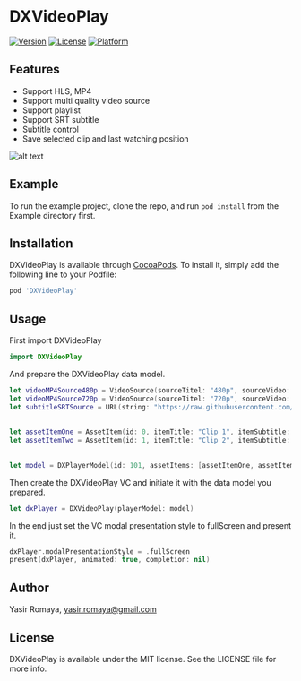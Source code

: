 # DXVideoPlay


[![Version](https://img.shields.io/cocoapods/v/DXVideoPlay.svg?style=flat)](https://cocoapods.org/pods/DXVideoPlay)
[![License](https://img.shields.io/cocoapods/l/DXVideoPlay.svg?style=flat)](https://cocoapods.org/pods/DXVideoPlay)
[![Platform](https://img.shields.io/cocoapods/p/DXVideoPlay.svg?style=flat)](https://cocoapods.org/pods/DXVideoPlay)

## Features

- Support HLS, MP4
- Support multi quality video source
- Support playlist
- Support SRT subtitle
- Subtitle control
- Save selected clip and last watching position 


![alt text](https://raw.githubusercontent.com/yasirdx777/DXVideoPlay/1.0.6/Example/DXVideoPlay/preview.gif)


## Example

To run the example project, clone the repo, and run `pod install` from the Example directory first.

## Installation

DXVideoPlay is available through [CocoaPods](https://cocoapods.org). To install
it, simply add the following line to your Podfile:

```ruby
pod 'DXVideoPlay'
```


## Usage

First import DXVideoPlay

```swift
import DXVideoPlay
```

And prepare the DXVideoPlay data model.

```swift
let videoMP4Source480p = VideoSource(sourceTitel: "480p", sourceVideo: URL(string: "http://commondatastorage.googleapis.com/gtv-videos-bucket/sample/BigBuckBunny.mp4")!)
let videoMP4Source720p = VideoSource(sourceTitel: "720p", sourceVideo: URL(string: "http://commondatastorage.googleapis.com/gtv-videos-bucket/sample/BigBuckBunny.mp4")!)
let subtitleSRTSource = URL(string: "https://raw.githubusercontent.com/nick-vanpraet/subtitles-test/master/D20/FHSY/e01.srt")!
        
        
let assetItemOne = AssetItem(id: 0, itemTitle: "Clip 1", itemSubtitle: subtitleSRTSource, itemVideoSources: [videoMP4Source480p, videoMP4Source720p])
let assetItemTwo = AssetItem(id: 1, itemTitle: "Clip 2", itemSubtitle: subtitleSRTSource, itemVideoSources: [videoMP4Source480p, videoMP4Source720p])
        
        
let model = DXPlayerModel(id: 101, assetItems: [assetItemOne, assetItemTwo])
```
Then create the DXVideoPlay VC and initiate it with the data model you prepared.

```swift
let dxPlayer = DXVideoPlay(playerModel: model)
```
In the end just set the VC modal presentation style to fullScreen and present it.

```swift
dxPlayer.modalPresentationStyle = .fullScreen
present(dxPlayer, animated: true, completion: nil)
```

## Author

Yasir Romaya, yasir.romaya@gmail.com

## License

DXVideoPlay is available under the MIT license. See the LICENSE file for more info.
